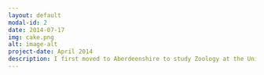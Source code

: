 ```yaml
---
layout: default
modal-id: 2
date: 2014-07-17
img: cake.png
alt: image-alt
project-date: April 2014
description: I first moved to Aberdeenshire to study Zoology at the University of Aberdeen. During my studies I was a volunteer worker at Haddo house. This was to be the start of a long relationship with the nature, farmland, and tourism in Aberdeenshire.
---
```

